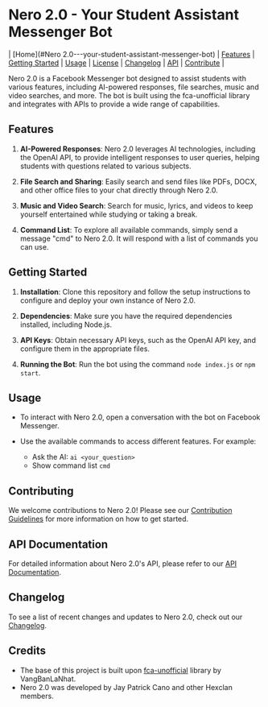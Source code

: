# Nero 2.0 - Your Student Assistant Messenger Bot

| [Home](#Nero 2.0---your-student-assistant-messenger-bot) | [Features](#features) | [Getting Started](#getting-started) | [Usage](#usage) | [License](LICENSE) | [Changelog](CHANGELOG.md) | [API](docs/API.md) | [Contribute](CONTRIBUTING.md) |

Nero 2.0 is a Facebook Messenger bot designed to assist students with various features, including AI-powered responses, file searches, music and video searches, and more. The bot is built using the fca-unofficial library and integrates with APIs to provide a wide range of capabilities.

## Features

1. **AI-Powered Responses**: Nero 2.0 leverages AI technologies, including the OpenAI API, to provide intelligent responses to user queries, helping students with questions related to various subjects.

2. **File Search and Sharing**: Easily search and send files like PDFs, DOCX, and other office files to your chat directly through Nero 2.0.

3. **Music and Video Search**: Search for music, lyrics, and videos to keep yourself entertained while studying or taking a break.

4. **Command List**: To explore all available commands, simply send a message "cmd" to Nero 2.0. It will respond with a list of commands you can use.

## Getting Started

1. **Installation**: Clone this repository and follow the setup instructions to configure and deploy your own instance of Nero 2.0.

2. **Dependencies**: Make sure you have the required dependencies installed, including Node.js.

3. **API Keys**: Obtain necessary API keys, such as the OpenAI API key, and configure them in the appropriate files.

4. **Running the Bot**: Run the bot using the command `node index.js` or `npm start`.

## Usage

- To interact with Nero 2.0, open a conversation with the bot on Facebook Messenger.
- Use the available commands to access different features. For example:
  
  - Ask the AI: `ai <your_question>`
  - Show command list `cmd`


## Contributing

We welcome contributions to Nero 2.0! Please see our [Contribution Guidelines](CONTRIBUTING.md) for more information on how to get started.

## API Documentation

For detailed information about Nero 2.0's API, please refer to our [API Documentation](docs/API.md).

## Changelog

To see a list of recent changes and updates to Nero 2.0, check out our [Changelog](CHANGELOG.md).

## Credits

- The base of this project is built upon [fca-unofficial](https://github.com/VangBanLaNhat/fca-unofficial) library by VangBanLaNhat.
- Nero 2.0 was developed by Jay Patrick Cano and other Hexclan members.
